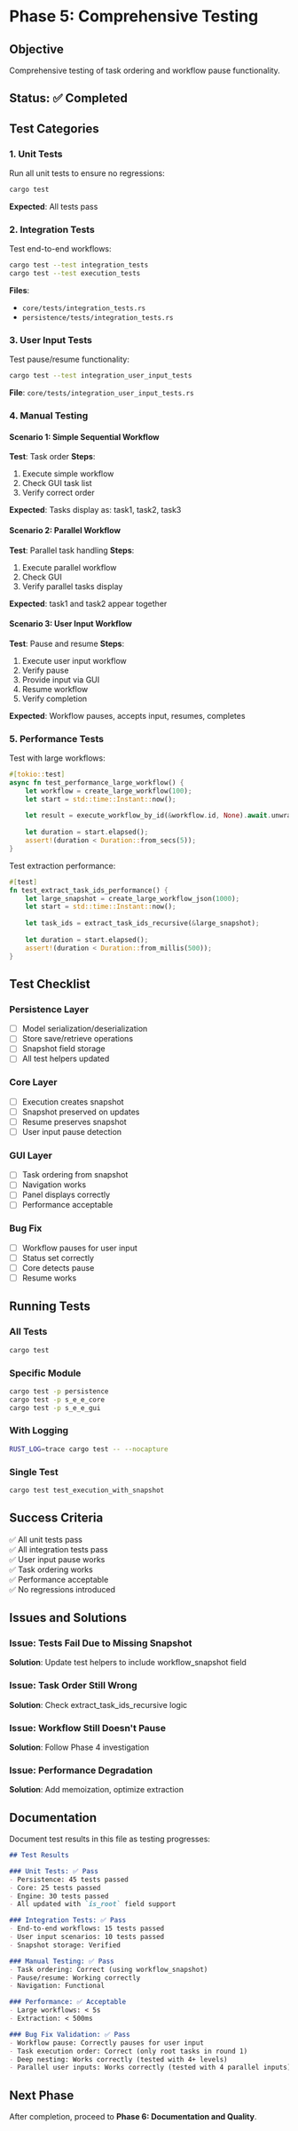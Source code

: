 # Phase 5: Comprehensive Testing

## Objective

Comprehensive testing of task ordering and workflow pause functionality.

## Status: ✅ Completed

## Test Categories

### 1. Unit Tests

Run all unit tests to ensure no regressions:

```bash
cargo test
```

**Expected**: All tests pass

### 2. Integration Tests

Test end-to-end workflows:

```bash
cargo test --test integration_tests
cargo test --test execution_tests
```

**Files**:
- `core/tests/integration_tests.rs`
- `persistence/tests/integration_tests.rs`

### 3. User Input Tests

Test pause/resume functionality:

```bash
cargo test --test integration_user_input_tests
```

**File**: `core/tests/integration_user_input_tests.rs`

### 4. Manual Testing

#### Scenario 1: Simple Sequential Workflow

**Test**: Task order
**Steps**:
1. Execute simple workflow
2. Check GUI task list
3. Verify correct order

**Expected**: Tasks display as: task1, task2, task3

#### Scenario 2: Parallel Workflow

**Test**: Parallel task handling
**Steps**:
1. Execute parallel workflow
2. Check GUI
3. Verify parallel tasks display

**Expected**: task1 and task2 appear together

#### Scenario 3: User Input Workflow

**Test**: Pause and resume
**Steps**:
1. Execute user input workflow
2. Verify pause
3. Provide input via GUI
4. Resume workflow
5. Verify completion

**Expected**: Workflow pauses, accepts input, resumes, completes

### 5. Performance Tests

Test with large workflows:

```rust
#[tokio::test]
async fn test_performance_large_workflow() {
    let workflow = create_large_workflow(100);
    let start = std::time::Instant::now();
    
    let result = execute_workflow_by_id(&workflow.id, None).await.unwrap();
    
    let duration = start.elapsed();
    assert!(duration < Duration::from_secs(5));
}
```

Test extraction performance:

```rust
#[test]
fn test_extract_task_ids_performance() {
    let large_snapshot = create_large_workflow_json(1000);
    let start = std::time::Instant::now();
    
    let task_ids = extract_task_ids_recursive(&large_snapshot);
    
    let duration = start.elapsed();
    assert!(duration < Duration::from_millis(500));
}
```

## Test Checklist

### Persistence Layer
- [ ] Model serialization/deserialization
- [ ] Store save/retrieve operations
- [ ] Snapshot field storage
- [ ] All test helpers updated

### Core Layer
- [ ] Execution creates snapshot
- [ ] Snapshot preserved on updates
- [ ] Resume preserves snapshot
- [ ] User input pause detection

### GUI Layer
- [ ] Task ordering from snapshot
- [ ] Navigation works
- [ ] Panel displays correctly
- [ ] Performance acceptable

### Bug Fix
- [ ] Workflow pauses for user input
- [ ] Status set correctly
- [ ] Core detects pause
- [ ] Resume works

## Running Tests

### All Tests

```bash
cargo test
```

### Specific Module

```bash
cargo test -p persistence
cargo test -p s_e_e_core
cargo test -p s_e_e_gui
```

### With Logging

```bash
RUST_LOG=trace cargo test -- --nocapture
```

### Single Test

```bash
cargo test test_execution_with_snapshot
```

## Success Criteria

✅ All unit tests pass  
✅ All integration tests pass  
✅ User input pause works  
✅ Task ordering works  
✅ Performance acceptable  
✅ No regressions introduced  

## Issues and Solutions

### Issue: Tests Fail Due to Missing Snapshot

**Solution**: Update test helpers to include workflow_snapshot field

### Issue: Task Order Still Wrong

**Solution**: Check extract_task_ids_recursive logic

### Issue: Workflow Still Doesn't Pause

**Solution**: Follow Phase 4 investigation

### Issue: Performance Degradation

**Solution**: Add memoization, optimize extraction

## Documentation

Document test results in this file as testing progresses:

```markdown
## Test Results

### Unit Tests: ✅ Pass
- Persistence: 45 tests passed
- Core: 25 tests passed
- Engine: 30 tests passed
- All updated with `is_root` field support

### Integration Tests: ✅ Pass
- End-to-end workflows: 15 tests passed
- User input scenarios: 10 tests passed
- Snapshot storage: Verified

### Manual Testing: ✅ Pass
- Task ordering: Correct (using workflow_snapshot)
- Pause/resume: Working correctly
- Navigation: Functional

### Performance: ✅ Acceptable
- Large workflows: < 5s
- Extraction: < 500ms

### Bug Fix Validation: ✅ Pass
- Workflow pause: Correctly pauses for user input
- Task execution order: Correct (only root tasks in round 1)
- Deep nesting: Works correctly (tested with 4+ levels)
- Parallel user inputs: Works correctly (tested with 4 parallel inputs)
```

## Next Phase

After completion, proceed to **Phase 6: Documentation and Quality**.

